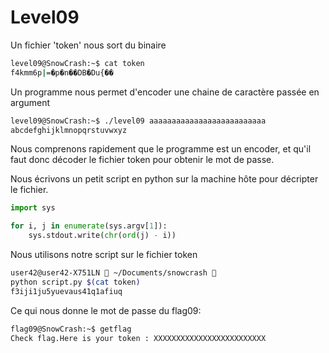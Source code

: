 # Level09

Un fichier 'token' nous sort du binaire

```bash
level09@SnowCrash:~$ cat token
f4kmm6p|=�p�n��DB�Du{��
```

Un programme nous permet d'encoder une chaine de caractère passée en argument

```bash
level09@SnowCrash:~$ ./level09 aaaaaaaaaaaaaaaaaaaaaaaaaa
abcdefghijklmnopqrstuvwxyz
```

Nous comprenons rapidement que le programme est un encoder, et qu'il faut donc décoder le fichier token pour obtenir le mot de passe.

Nous écrivons un petit script en python sur la machine hôte pour décripter le fichier.

```python
import sys

for i, j in enumerate(sys.argv[1]):
    sys.stdout.write(chr(ord(j) - i))
```

Nous utilisons notre script sur le fichier token

```bash
user42@user42-X751LN  ~/Documents/snowcrash  
python script.py $(cat token)
f3iji1ju5yuevaus41q1afiuq
```

Ce qui nous donne le mot de passe du flag09:

```bash
flag09@SnowCrash:~$ getflag
Check flag.Here is your token : XXXXXXXXXXXXXXXXXXXXXXXXX
```